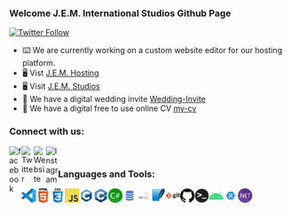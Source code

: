 ### Welcome J.E.M. International Studios Github Page

[![Twitter Follow](https://img.shields.io/twitter/follow/JEMEntertainmen?color=1DA1F2&logo=twitter&style=for-the-badge)](https://twitter.com/intent/follow?original_referer=https%3A%2F%2Fgithub.com%2Fthedarkprogr&screen_name=JEMEntertainmen)


- ⌨️ We are currently working on a custom website editor for our hosting platform.
- 🖥 Vist [J.E.M. Hosting](https://hosting.jemstudios.co.za)
- 🖥 Visit [J.E.M. Studios](https://www.jemstudios.co.za)
- 💍 We have a digital wedding invite [Wedding-Invite](https://wedding-invite.co.za/)
- 📱 We have a digital free to use online CV [my-cv](https://my-cv.co.za/)


### Connect with us:

[<img align="left" alt="facebook" width="22px" src="https://cdn.jsdelivr.net/npm/simple-icons@v3/icons/facebook.svg" style="fill:red" />][youtube]
[<img align="left" alt="Twitter" width="22px" src="https://cdn.jsdelivr.net/npm/simple-icons@v3/icons/twitter.svg" style="fill:#1DA1F2" />][twitter]
[<img align="left" alt="Website" width="22px" src="https://cdn.jsdelivr.net/npm/simple-icons@v3/icons/curl.svg" style="fill:#1DA1F2" />][website]
[<img align="left" alt="Instagram" width="22px" src="https://cdn.jsdelivr.net/npm/simple-icons@v3/icons/instagram.svg" style="fill:#1DA1F2" />][instagram]

<br />

### Languages and Tools:

<img align="left" alt="Visual Studio Code" width="26px" src="https://raw.githubusercontent.com/github/explore/80688e429a7d4ef2fca1e82350fe8e3517d3494d/topics/visual-studio-code/visual-studio-code.png" />
<img align="left" alt="HTML5" width="26px" src="https://raw.githubusercontent.com/github/explore/80688e429a7d4ef2fca1e82350fe8e3517d3494d/topics/html/html.png" />
<img align="left" alt="CSS3" width="26px" src="https://raw.githubusercontent.com/github/explore/80688e429a7d4ef2fca1e82350fe8e3517d3494d/topics/css/css.png" />
<img align="left" alt="JavaScript" width="26px" src="https://raw.githubusercontent.com/github/explore/80688e429a7d4ef2fca1e82350fe8e3517d3494d/topics/javascript/javascript.png" />
<img align="left" alt="C" width="26px" src="https://raw.githubusercontent.com/github/explore/f3e22f0dca2be955676bc70d6214b95b13354ee8/topics/c/c.png" />
<img align="left" alt="C++" width="26px" src="https://raw.githubusercontent.com/github/explore/180320cffc25f4ed1bbdfd33d4db3a66eeeeb358/topics/cpp/cpp.png" />
<img align="left" alt="C#" width="26px" src="https://raw.githubusercontent.com/github/explore/80688e429a7d4ef2fca1e82350fe8e3517d3494d/topics/csharp/csharp.png" />
<img align="left" alt="SQL" width="26px" src="https://raw.githubusercontent.com/github/explore/80688e429a7d4ef2fca1e82350fe8e3517d3494d/topics/sql/sql.png" />
<img align="left" alt="MySQL" width="26px" src="https://raw.githubusercontent.com/github/explore/80688e429a7d4ef2fca1e82350fe8e3517d3494d/topics/mysql/mysql.png" />
<img align="left" alt="SQLite" width="26px" src="https://raw.githubusercontent.com/github/explore/2d218e3aa252dc90eef269b34eeec1fbd15dc07e/topics/sqlite/sqlite.png" />
<img align="left" alt="Git" width="26px" src="https://raw.githubusercontent.com/github/explore/80688e429a7d4ef2fca1e82350fe8e3517d3494d/topics/git/git.png" />
<img align="left" alt="GitHub" width="26px" src="https://raw.githubusercontent.com/github/explore/78df643247d429f6cc873026c0622819ad797942/topics/github/github.png" />
<img align="left" alt="Terminal" width="26px" src="https://raw.githubusercontent.com/github/explore/80688e429a7d4ef2fca1e82350fe8e3517d3494d/topics/terminal/terminal.png" />
<img align="left" alt="Android" width="26px" src="https://raw.githubusercontent.com/github/explore/80688e429a7d4ef2fca1e82350fe8e3517d3494d/topics/android/android.png" />
<img align="left" alt="Xamarin" width="26px" src="https://raw.githubusercontent.com/github/explore/80688e429a7d4ef2fca1e82350fe8e3517d3494d/topics/xamarin/xamarin.png" />
<img align="left" alt=".Net" width="26px" src="https://raw.githubusercontent.com/github/explore/93d8a67084f94b2a444e510199a6e7622e5b09a3/topics/dotnet/dotnet.png" />




<!--[![J.E.M. International Studios GitHub stats](https://github-readme-stats.vercel.app/api?username=J-E-M-International-Studios&count_private=true&show_icons=true&include_all_commits=true)](https://github.com/anuraghazra/github-readme-stats)

[![Top Langs](https://github-readme-stats.vercel.app/api/top-langs/?username=J-E-M-International-Studios&layout=compact&hide=assembly)](https://github.com/anuraghazra/github-readme-stats)

[![xXxTheDarkprogramerxXx's wakatime stats](https://github-readme-stats.vercel.app/api/wakatime?username=xXxTheDarkprogramerxXx)](https://github.com/anuraghazra/github-readme-stats)-->


[twitter]: https://twitter.com/JEMEntertainmen
[youtube]: https://www.youtube.com/channel/UCo0cez7GscarTr2U-d--1bQ
[website]: https://jemstudios.co.za
[instagram]:https://www.instagram.com/jeminternational

<!--
**xXxTheDarkprogramerxXx/xXxTheDarkprogramerxXx** is a ✨ _special_ ✨ repository because its `README.md` (this file) appears on your GitHub profile.

Here are some ideas to get you started:

- 🔭 I’m currently working on ...
- 🌱 I’m currently learning ...
- 👯 I’m looking to collaborate on ...
- 🤔 I’m looking for help with ...
- 💬 Ask me about ...
- 📫 How to reach me: ...
- 😄 Pronouns: ...
- ⚡ Fun fact: ...
-->
